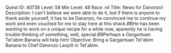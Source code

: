 Quest ID: 40738
Level: 58
Min Level: 48
Race: nil
Title: News for Danonzo!
Description: I can't believe we were able to do it, but if there is anyone to thank aside yourself, it has to be Danonzo, he convinced me to continue my work and even vouched for me to stay here at this shack.$B$BHe has been wanting to work on a unique recipe for a while now, aparently he is having trouble thinking of something, well, special.$B$BPerhaps a Gargantuan Tel'abim Banana will help him!
Objective: Bring a Gargantuan Tel'abim Banana to Chef Danonzo Laxjolt in Tel'abim.
